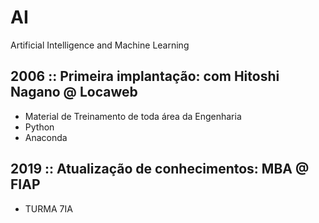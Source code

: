 # AI
Artificial Intelligence and Machine Learning

## 2006 :: Primeira implantação: com Hitoshi Nagano @ Locaweb
- Material de Treinamento de toda área da Engenharia
- Python
- Anaconda

## 2019 :: Atualização de conhecimentos: MBA @ FIAP
- TURMA 7IA
